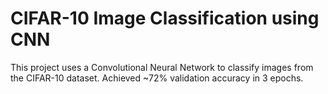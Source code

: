 # CIFAR-10 Image Classification using CNN
This project uses a Convolutional Neural Network to classify images from the CIFAR-10 dataset.
Achieved ~72% validation accuracy in 3 epochs.
